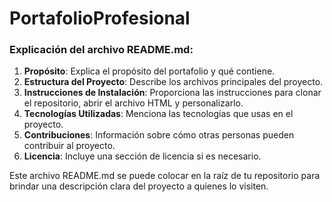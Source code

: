 # PortafolioProfesional


### **Explicación del archivo README.md**:
1. **Propósito**: Explica el propósito del portafolio y qué contiene.
2. **Estructura del Proyecto**: Describe los archivos principales del proyecto.
3. **Instrucciones de Instalación**: Proporciona las instrucciones para clonar el repositorio, abrir el archivo HTML y personalizarlo.
4. **Tecnologías Utilizadas**: Menciona las tecnologías que usas en el proyecto.
5. **Contribuciones**: Información sobre cómo otras personas pueden contribuir al proyecto.
6. **Licencia**: Incluye una sección de licencia si es necesario.

Este archivo README.md se puede colocar en la raíz de tu repositorio para brindar una descripción clara del proyecto a quienes lo visiten.
